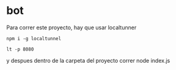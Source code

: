 # bot

Para correr este proyecto, hay que usar localtunner

```
npm i -g localtunnel

lt -p 8080
```

y despues dentro de la carpeta del proyecto correr node index.js
